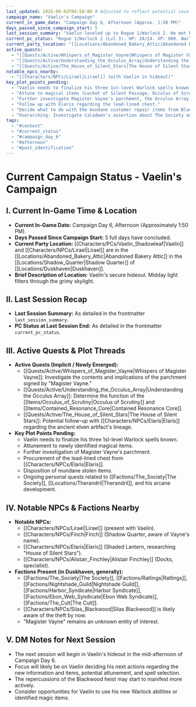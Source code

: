 ```yaml
---
last_updated: 2025-06-03T04:58:00 # Adjusted to reflect potential save time
campaign_name: "Vaelin's Campaign"
current_in_game_date: "Campaign Day 6, Afternoon (Approx. 1:50 PM)"
days_passed_since_campaign_start: 5
last_session_summary: "Vaelin leveled up to Rogue 1/Warlock 2. He met Finch, then completed a delivery quest for Elaris, taking an artifact to Alistair Finchley for appraisal. Finchley identified it as related to the 'House of Silent Stars.' Vaelin returned to Elaris, received 75gp and the promise of a lead-lined chest. He then returned to his hideout, spent 100gp on a pearl, conjured his Book of Shadows (Pact of the Tome), and identified all 11 magical items from the Blackwood heist, stowing most but keeping the Locket of Silent Passage and Shadow-Shaper's Shard."
current_pc_status: "Rogue 1/Warlock 2 (Lvl 3). HP: 24/24. XP: 900. Warlock Spell Slots: 2/2 (1st lvl). Gold: 23gp. Cantrips: Prestidigitation (Int), Mage Hand (Legerdemain - Cha), Minor Illusion (Cha), Create Bonfire (Cha), Control Flames (Cha), Message (Cha). Pact Rituals: Identify, Alarm. High Elf Spell: Detect Magic (Int, 1/day free). Warlock Spells Known (3 total, 1st lvl): Player to finalize. Invocations: Mask of Many Faces, Pact of the Tome. Wearing Locket of Silent Passage (unattuned), carrying Shadow-Shaper's Shard."
current_party_location: "[[Locations/Abandoned_Bakery_Attic|Abandoned Bakery Attic]]"
active_quests:
  - "[[Quests/Active/Whispers_of_Magister_Vayne|Whispers of Magister Vayne]] (Investigate the parchment and its contents - Implicit)"
  - "[[Quests/Active/Understanding_the_Occulus_Array|Understanding the Occulus Array]] (Determine nature/purpose of lenses/cylinder, especially with Resonance Core - Implicit)"
  - "[[Quests/Active/The_House_of_Silent_Stars|The House of Silent Stars]] (Follow up on Elaris's research or artifact clues - Implicit/Potential)"
notable_npcs_nearby:
  - "[[Characters/NPCs/Lirael|Lirael]] (with Vaelin in hideout)"
key_plot_points_pending:
  - "Vaelin needs to finalize his three 1st-level Warlock spells known."
  - "Attune to magical items (Locket of Silent Passage, Occulus of Scrutiny, Mirror of Fleeting Reflections)."
  - "Further investigate Magister Vayne's parchment, the Occulus Array, and the Resonance Core."
  - "Follow up with Elaris regarding the lead-lined chest."
  - "Decide what to do with the mundane customer repair items from Blackwood's."
  - "Overarching: Investigate Caladwen's assertion about The Society and Therandril; explore meaning of runic tattoo; seek knowledge/vengeance for Therandril."
tags:
  - "#context"
  - "#current_status"
  - "#campaign_day_6"
  - "#afternoon"
  - "#post_identification"
---
```


# Current Campaign Status - Vaelin's Campaign

## I. Current In-Game Time & Location

* **Current In-Game Date:** Campaign Day 6, Afternoon (Approximately 1:50 PM).
* **Days Passed Since Campaign Start:** 5 full days have concluded.
* **Current Party Location:** [[Characters/PCs/Vaelin_Shadowleaf|Vaelin]] and [[Characters/NPCs/Lirael|Lirael]] are in the [[Locations/Abandoned_Bakery_Attic|Abandoned Bakery Attic]] in the [[Locations/Shadow_Quarter|Shadow Quarter]] of [[Locations/Duskhaven|Duskhaven]].
* **Brief Description of Location:** Vaelin's secure hideout. Midday light filters through the grimy skylight.

## II. Last Session Recap

* **Last Session Summary:** As detailed in the frontmatter `last_session_summary`.
* **PC Status at Last Session End:** As detailed in the frontmatter `current_pc_status`.

## III. Active Quests & Plot Threads

* **Active Quests (Implicit / Newly Emerged):**
    * [[Quests/Active/Whispers_of_Magister_Vayne|Whispers of Magister Vayne]]: Investigate the contents and implications of the parchment signed by "Magister Vayne."
    * [[Quests/Active/Understanding_the_Occulus_Array|Understanding the Occulus Array]]: Determine the function of the [[Items/Occulus_of_Scrutiny|Occulus of Scrutiny]] and [[Items/Contained_Resonance_Core|Contained Resonance Core]].
    * [[Quests/Active/The_House_of_Silent_Stars|The House of Silent Stars]]: Potential follow-up with [[Characters/NPCs/Elaris|Elaris]] regarding the ancient elven artifact's lineage.
* **Key Plot Points Pending:**
    * Vaelin needs to finalize his three 1st-level Warlock spells known.
    * Attunement to newly identified magical items.
    * Further investigation of Magister Vayne's parchment.
    * Procurement of the lead-lined chest from [[Characters/NPCs/Elaris|Elaris]].
    * Disposition of mundane stolen items.
    * Ongoing personal quests related to [[Factions/The_Society|The Society]], [[Locations/Therandril|Therandril]], and his arcane development.

## IV. Notable NPCs & Factions Nearby

* **Notable NPCs:**
    * [[Characters/NPCs/Lirael|Lirael]] (present with Vaelin).
    * [[Characters/NPCs/Finch|Finch]] (Shadow Quarter, aware of Vayne's name).
    * [[Characters/NPCs/Elaris|Elaris]] (Shaded Lantern, researching "House of Silent Stars").
    * [[Characters/NPCs/Alistair_Finchley|Alistair Finchley]] (Docks, specialist).
* **Factions Present (in Duskhaven, generally):**
    * [[Factions/The_Society|The Society]], [[Factions/Ratlings|Ratlings]], [[Factions/Nightshade_Guild|Nightshade Guild]], [[Factions/Harbor_Syndicate|Harbor Syndicate]], [[Factions/Ebon_Web_Syndicate|Ebon Web Syndicate]], [[Factions/The_Cult|The Cult]].
    * [[Characters/NPCs/Silas_Blackwood|Silas Blackwood]] is likely aware of the theft by now.
    * "Magister Vayne" remains an unknown entity of interest.

## V. DM Notes for Next Session

* The next session will begin in Vaelin's hideout in the mid-afternoon of Campaign Day 6.
* Focus will likely be on Vaelin deciding his next actions regarding the new information and items, potential attunement, and spell selection.
* The repercussions of the Blackwood heist may start to manifest more actively.
* Consider opportunities for Vaelin to use his new Warlock abilities or identified magic items.